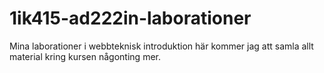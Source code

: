 1ik415-ad222in-laborationer
===========================

Mina laborationer i webbteknisk introduktion
här kommer jag att samla allt material kring kursen
någonting mer.